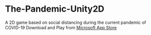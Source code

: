 # The-Pandemic-Unity2D
A 2D game based on social distancing during the current pandemic of COVID-19
Download and Play from <a href="https://www.microsoft.com/en-in/p/the-pandemic/9p43scxg6tf4"> Microsoft App Store </a>
